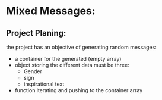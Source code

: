 # Mixed Messages:

## Project Planing:

the project has an objective of generating random messages:

- a container for the generated (empty array)
- object storing the different data must be three:
  - Gender
  - sign
  - inspirational text
- function iterating and pushing to the container array
